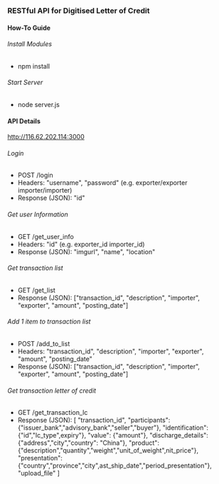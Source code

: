 ### RESTful API for Digitised Letter of Credit
#### How-To Guide
###### Install Modules
* npm install
###### Start Server
* node server.js
#### API Details
http://116.62.202.114:3000
###### Login
* POST /login
* Headers: "username", "password" (e.g. exporter/exporter importer/importer)
* Response (JSON): "id"
###### Get user Information
* GET /get_user_info
* Headers: "id" (e.g. exporter_id importer_id)
* Response (JSON): "imgurl", "name", "location"
###### Get transaction list
* GET /get_list
* Response (JSON): ["transaction_id", "description", "importer", "exporter", "amount", "posting_date"]
###### Add 1 item to transaction list
* POST /add_to_list
* Headers: "transaction_id", "description", "importer", "exporter", "amount", "posting_date"
* Response (JSON): ["transaction_id", "description", "importer", "exporter", "amount", "posting_date"]
###### Get transaction letter of credit
* GET /get_transaction_lc
* Response (JSON):
[
"transaction_id",
"participants": {"issuer_bank","advisory_bank","seller","buyer"},
"identification": {"id","lc_type",expiry"},
"value": {"amount"},
"discharge_details": {"address","city","country": "China"},
"product": {"description","quantity","weight","unit_of_weight",nit_price"},
"presentation": {"country","province","city",ast_ship_date","period_presentation"},
"upload_file"
]

